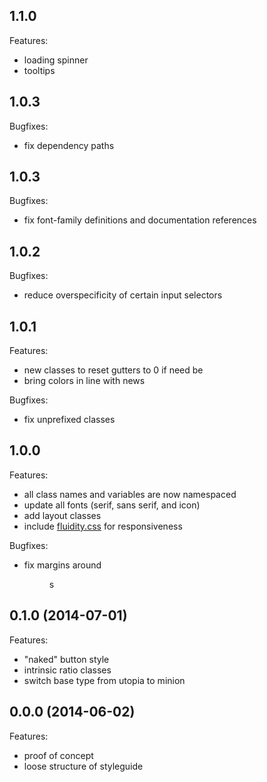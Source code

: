 ## 1.1.0

Features:

- loading spinner
- tooltips

## 1.0.3

Bugfixes:
- fix dependency paths

## 1.0.3

Bugfixes:
- fix font-family definitions and documentation references

## 1.0.2

Bugfixes:
- reduce overspecificity of certain input selectors

## 1.0.1

Features:

- new classes to reset gutters to 0 if need be
- bring colors in line with news

Bugfixes:
- fix unprefixed classes

## 1.0.0

Features:

- all class names and variables are now namespaced
- update all fonts (serif, sans serif, and icon)
- add layout classes
- include [fluidity.css](http://fluidity.sexy) for responsiveness

Bugfixes:

- fix margins around <figure>s

## 0.1.0 (2014-07-01)

Features:

- "naked" button style
- intrinsic ratio classes
- switch base type from utopia to minion

## 0.0.0 (2014-06-02)

Features:

- proof of concept
- loose structure of styleguide
